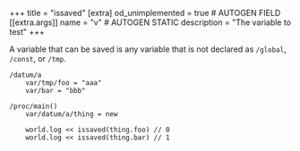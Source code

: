 +++
title = "issaved"
[extra]
od_unimplemented = true # AUTOGEN FIELD
[[extra.args]]
name = "v" # AUTOGEN STATIC
description = "The variable to test"
+++

A variable that can be saved is any variable that is not declared as `/global`, `/const`, or `/tmp`.

```dm
/datum/a
    var/tmp/foo = "aaa"
    var/bar = "bbb"

/proc/main()
    var/datum/a/thing = new

    world.log << issaved(thing.foo) // 0
    world.log << issaved(thing.bar) // 1
```
